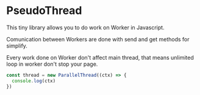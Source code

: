 # PseudoThread

This tiny library allows you to do work on Worker in Javascript.

Comunication between Workers are done with send and get methods for simplify.

Every work done on Worker don't affect main thread, that means unlimited loop in worker don't stop your page.

```js
const thread = new ParallelThread((ctx) => {
  console.log(ctx)
})
```
